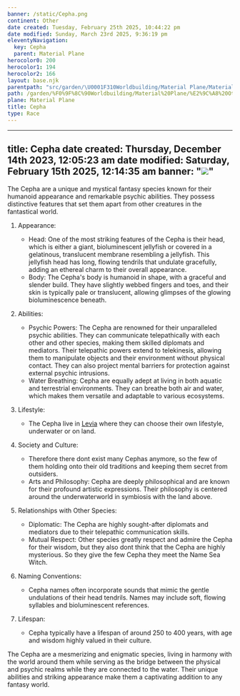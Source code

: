 ```yaml
---
banner: /static/Cepha.png
continent: Other
date created: Tuesday, February 25th 2025, 10:44:22 pm
date modified: Sunday, March 23rd 2025, 9:36:19 pm
eleventyNavigation:
  key: Cepha
  parent: Material Plane
herocolor0: 200
herocolor1: 194
herocolor2: 166
layout: base.njk
parentpath: "src/garden/\U0001F310Worldbuilding/Material Plane/Material Plane.md"
path: /garden/%F0%9F%8C%90Worldbuilding/Material%20Plane/%E2%9C%A8%20Other/Races/Cepha/
plane: Material Plane
title: Cepha
type: Race
---
```


---
title: Cepha
date created: Thursday, December 14th 2023, 12:05:23 am
date modified: Saturday, February 15th 2025, 12:14:35 am
banner: "![](/static/Cepha.png)"
---

The Cepha are a unique and mystical fantasy species known for their humanoid appearance and remarkable psychic abilities. They possess distinctive features that set them apart from other creatures in the fantastical world. 

1. Appearance:
	
	- Head: One of the most striking features of the Cepha is their head, which is either a giant, bioluminescent jellyfish or covered in a gelatinous, translucent membrane resembling a jellyfish. This jellyfish head has long, flowing tendrils that undulate gracefully, adding an ethereal charm to their overall appearance.
	- Body: The Cepha's body is humanoid in shape, with a graceful and slender build. They have slightly webbed fingers and toes, and their skin is typically pale or translucent, allowing glimpses of the glowing bioluminescence beneath.

2. Abilities:
	
	- Psychic Powers: The Cepha are renowned for their unparalleled psychic abilities. They can communicate telepathically with each other and other species, making them skilled diplomats and mediators. Their telepathic powers extend to telekinesis, allowing them to manipulate objects and their environment without physical contact. They can also project mental barriers for protection against external psychic intrusions.
	- Water Breathing: Cepha are equally adept at living in both aquatic and terrestrial environments. They can breathe both air and water, which makes them versatile and adaptable to various ecosystems.

3. Lifestyle:
	
	- The Cepha live in [Levia](/garden/%F0%9F%8C%90Worldbuilding/Material%20Plane/%F0%9F%8C%8ALevia/Levia) where they can choose their own lifestyle, underwater or on land. 

4. Society and Culture:
	
	- Therefore there dont exist many Cephas anymore, so the few of them holding onto their old traditions and keeping them secret from outsiders.
	- Arts and Philosophy: Cepha are deeply philosophical and are known for their profound artistic expressions.  Their philosophy is centered around the underwaterworld in symbiosis with the land above.

5. Relationships with Other Species:
	
	- Diplomatic: The Cepha are highly sought-after diplomats and mediators due to their telepathic communication skills.
	- Mutual Respect: Other species greatly respect and admire the Cepha for their wisdom, but they also dont think that the Cepha are highly mysterious. So they give the few Cepha they meet the Name Sea Witch.

6. Naming Conventions:
	
	- Cepha names often incorporate sounds that mimic the gentle undulations of their head tendrils. Names may include soft, flowing syllables and bioluminescent references.

7. Lifespan:
	
	- Cepha typically have a lifespan of around 250 to 400 years, with age and wisdom highly valued in their culture.

The Cepha are a mesmerizing and enigmatic species, living in harmony with the world around them while serving as the bridge between the physical and psychic realms while they are connected to the water. Their unique abilities and striking appearance make them a captivating addition to any fantasy world.